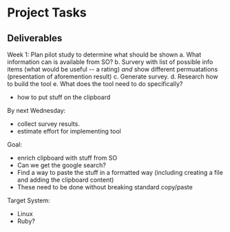 # Project Tasks

## Deliverables
Week 1: Plan pilot study to determine what should be shown 
 a. What information can is available from SO?
 b. Survery with list of possible info items (what would be useful -- a rating) _and_ show different permuatations (presentation of aforemention result)
 c. Generate survey.
 d. Research how to build the tool
 e. What does the tool need to do specifically?
   - how to put stuff on the clipboard
 
By next Wednesday:
 - collect survey results.
 - estimate effort for implementing tool
 
 
 Goal:
  - enrich clipboard with stuff from SO
  - Can we get the google search?
  - Find a way to paste the stuff in a formatted way (including creating a file and adding the clipboard content)
  - These need to be done without breaking standard copy/paste
  
  Target System:
   - Linux
   - Ruby?
  
